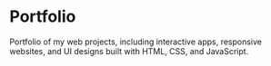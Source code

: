 # Portfolio
Portfolio of my web projects, including interactive apps, responsive websites, and UI designs built with HTML, CSS, and JavaScript.
